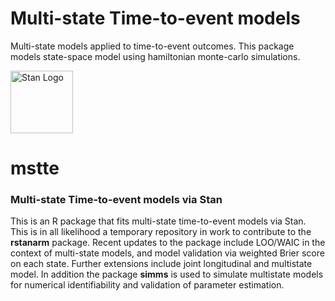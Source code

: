 # Multi-state Time-to-event models
Multi-state models applied to time-to-event outcomes. This package models state-space model using hamiltonian monte-carlo simulations.

[<img src="https://raw.githubusercontent.com/stan-dev/logos/master/logo_tm.png" width=100 alt="Stan Logo"/>](http://mc-stan.org)

# mstte

### Multi-state Time-to-event models via Stan

This is an R package that fits multi-state time-to-event models via Stan. This is in all likelihood a temporary repository in work to contribute to the **rstanarm** package. Recent updates to the package include LOO/WAIC in the context of multi-state models, and model validation via weighted Brier score on each state.
Further extensions include joint longitudinal and multistate model.
In addition the package **simms** is used to simulate multistate models for numerical identifiability and validation of parameter estimation.
